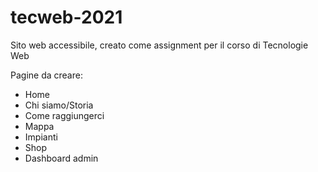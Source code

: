 # tecweb-2021
Sito web accessibile, creato come assignment per il corso di Tecnologie Web

Pagine da creare:
- Home
- Chi siamo/Storia
- Come raggiungerci
- Mappa
- Impianti
- Shop
- Dashboard admin
